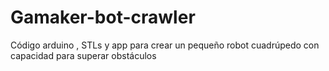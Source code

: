 # Gamaker-bot-crawler
Código arduino , STLs y app para crear un pequeño robot cuadrúpedo con capacidad para superar obstáculos
